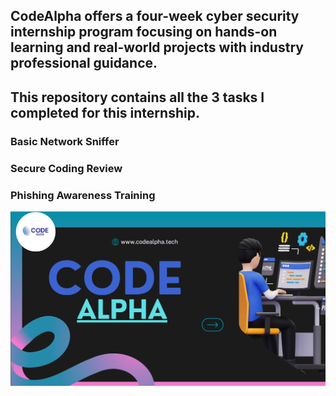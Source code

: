 ## CodeAlpha offers a four-week cyber security  internship program focusing on hands-on learning and real-world projects with industry professional guidance.

## This repository contains all the 3 tasks I completed for this internship.

### Basic Network Sniffer
### Secure Coding Review
### Phishing Awareness Training
![Image Alt](https://github.com/AtejiEmmanuel/CodeAlpha-Cyber-Security-Internship/blob/main/Screenshot%202025-04-15%20at%2000-00-14%20CYBER%20TASK%20-%20CYBER%20SECURITY-1.pdf.png?raw=true)
